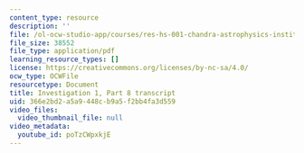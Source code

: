 ```yaml
---
content_type: resource
description: ''
file: /ol-ocw-studio-app/courses/res-hs-001-chandra-astrophysics-institute/poTzCWpxkjE_transcript.pdf
file_size: 38552
file_type: application/pdf
learning_resource_types: []
license: https://creativecommons.org/licenses/by-nc-sa/4.0/
ocw_type: OCWFile
resourcetype: Document
title: Investigation 1, Part 8 transcript
uid: 366e2bd2-a5a9-448c-b9a5-f2bb4fa3d559
video_files:
  video_thumbnail_file: null
video_metadata:
  youtube_id: poTzCWpxkjE
---
```

